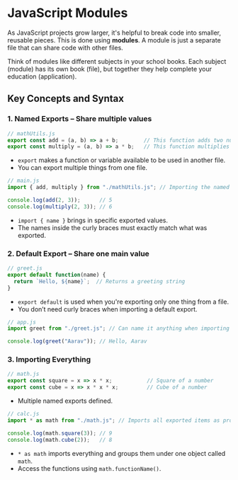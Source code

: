 # JavaScript Modules

As JavaScript projects grow larger, it's helpful to break code into smaller, reusable pieces. This is done using **modules**. A module is just a separate file that can share code with other files.

Think of modules like different subjects in your school books. Each subject (module) has its own book (file), but together they help complete your education (application).

## Key Concepts and Syntax

### 1. Named Exports – Share multiple values

```js
// mathUtils.js
export const add = (a, b) => a + b;        // This function adds two numbers and exports it
export const multiply = (a, b) => a * b;   // This function multiplies two numbers and exports it
```

* `export` makes a function or variable available to be used in another file.
* You can export multiple things from one file.

```js
// main.js
import { add, multiply } from "./mathUtils.js"; // Importing the named exports from the file

console.log(add(2, 3));      // 5
console.log(multiply(2, 3)); // 6
```

* `import { name }` brings in specific exported values.
* The names inside the curly braces must exactly match what was exported.

### 2. Default Export – Share one main value

```js
// greet.js
export default function(name) {
  return `Hello, ${name}`;  // Returns a greeting string
}
```

* `export default` is used when you're exporting only one thing from a file.
* You don’t need curly braces when importing a default export.

```js
// app.js
import greet from "./greet.js"; // Can name it anything when importing a default export

console.log(greet("Aarav")); // Hello, Aarav
```

### 3. Importing Everything

```js
// math.js
export const square = x => x * x;           // Square of a number
export const cube = x => x * x * x;         // Cube of a number
```

* Multiple named exports defined.

```js
// calc.js
import * as math from "./math.js"; // Imports all exported items as properties of the 'math' object

console.log(math.square(3)); // 9
console.log(math.cube(2));   // 8
```

* `* as math` imports everything and groups them under one object called `math`.
* Access the functions using `math.functionName()`.
